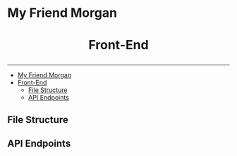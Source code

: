 # My Friend Morgan
# <p style="text-align: center;">Front-End</p>
___
- [My Friend Morgan](#my-friend-morgan)
- [Front-End](#front-end)
  - [File Structure](#file-structure)
  - [API Endpoints](#api-endpoints)

## File Structure

## API Endpoints